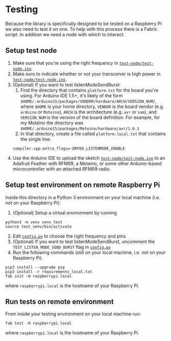# Testing
Because the library is specifically designed to be tested on a Raspberry Pi we also need to test it on one. To help with this process there is a Fabric script. In addition we need a node with which to interact.


## Setup test node
1. Make sure that you're using the right frequency in [```test-node/test-node.ino```](test-node/test-node.ino).
2. Make sure to indicate whether or not your transceiver is high power in [```test-node/test-node.ino```](test-node/test-node.ino).
3. (Optional) If you want to test listenModeSendBurst:
    1. Find the directory that contains ```platform.txt``` for the board you're using. For Arduino IDE 1.5+, it's likely of the form ```$HOME/.arduino15/packages/VENDOR/hardware/ARCH/VERSION_NUM/```, where ```$HOME``` is your home directory, ```VENDOR``` is the board vendor (e.g. ```arduino``` or ```Moteino```), ```ARCH``` is the architecture (e.g. ```avr``` or ```sam```), and ```VERSION_NUM``` is the version of the board definition. For example, for my Moteino the directory was ```$HOME/.arduino15/packages/Moteino/hardware/avr/1.6.1```
    2. In that directory, create a file called ```platform.local.txt``` that contains the single line:
    ```
    compiler.cpp.extra_flags=-DRF69_LISTENMODE_ENABLE
    ```
4. Use the Arduino IDE to upload the sketch [```test-node/test-node.ino```](test-node/test-node.ino) to an Adafruit Feather with RFM69, a Moteino, or some other Arduino-based microcontroller with an attached RFM69 radio.

## Setup test environment on remote Raspberry Pi
Inside this directory in a Python 3 environment on your local machine (i.e. not on your Raspberry Pi):
1. (Optional) Setup a virtual environment by running
```
python3 -m venv venv_test
source test_venv/bin/activate
```
2. Edit [```config.py```](config.py) to choose the right frequency and pins
3. (Optional) If you want to test listenModeSendBurst, uncomment the ```TEST_LISTEN_MODE_SEND_BURST``` flag in [```config.py```](config.py)
4. Run the following commands (still on your local machine, i.e. not on your Raspberry Pi).
```
pip3 install --upgrade pip
pip3 install -r requirements_local.txt
fab init -H raspberrypi.local 
```
where ```raspberrypi.local``` is the hostname of your Raspberry Pi.

## Run tests on remote environment
From inside your testing environment on your local machine run:
```
fab test -H raspberrypi.local 
```
where ```raspberrypi.local``` is the hostname of your Raspberry Pi.
